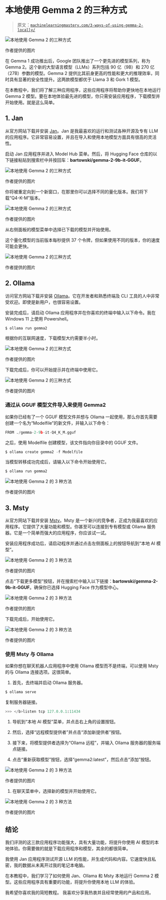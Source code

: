 # 本地使用 Gemma 2 的三种方式

> 原文：[`machinelearningmastery.com/3-ways-of-using-gemma-2-locally/`](https://machinelearningmastery.com/3-ways-of-using-gemma-2-locally/)

![本地使用 Gemma 2 的三种方式](img/dc201ce24fbf2415fcd6b8efaa23d8b9.png)

作者提供的图片

在 Gemma 1 成功推出后，Google 团队推出了一个更先进的模型系列，称为 Gemma 2。这个新的大型语言模型（LLMs）系列包括 90 亿（9B）和 270 亿（27B）参数的模型。Gemma 2 提供比其前身更高的性能和更大的推理效率，同时具有显著的安全性提升。这两款模型都优于 Llama 3 和 Gork 1 模型。

在本教程中，我们将了解三种应用程序，这些应用程序将帮助你更快地在本地运行 Gemma 2 模型。要在本地体验最先进的模型，你只需安装应用程序，下载模型并开始使用。就是这么简单。

## 1\. Jan

从官方网站下载并安装 [Jan](https://jan.ai/)。Jan 是我最喜欢的运行和测试各种开源及专有 LLM 的应用程序。它非常容易设置，并且在导入和使用本地模型方面具有很高的灵活性。

启动 Jan 应用程序并进入 Model Hub 菜单。然后，将 Hugging Face 仓库的以下链接粘贴到搜索栏中并按回车：**bartowski/gemma-2-9b-it-GGUF**。

![本地使用 Gemma 2 的三种方式](img/c045fd6057727f77d34b830d311e49d4.png)

作者提供的图片

你将被重定向到一个新窗口，在那里你可以选择不同的量化版本。我们将下载“Q4-K-M”版本。

![本地使用 Gemma 2 的三种方式](img/feecad737c904007ebe0ce768d31faab.png)

作者提供的图片

从右侧面板的模型菜单中选择已下载的模型并开始使用。

这个量化模型的当前版本每秒提供 37 个令牌，但如果使用不同的版本，你的速度可能会更快。

![本地使用 Gemma 2 的三种方式](img/381427dd20956e2f431dcf699c811325.png)

作者提供的图片

## 2\. Ollama

访问官方网站下载并安装 [Ollama](https://ollama.com/download)。它在开发者和熟悉终端及 CLI 工具的人中非常受欢迎。即使是新用户，也很容易设置。

安装完成后，请启动 Ollama 应用程序并在你喜欢的终端中输入以下命令。我在 Windows 11 上使用 Powershell。

```py
$ ollama run gemma2
```

根据你的互联网速度，下载模型大约需要半小时。

![本地使用 Gemma 2 的三种方式](img/90d90e4cc42e6e641be1ee8f86ef102d.png)

作者提供的图片

下载完成后，你可以开始提示并在终端中使用它。

![本地使用 Gemma 2 的三种方式](img/cb577dd2885bfbb57d95a15b4ce7a945.png)

作者提供的图片

### 通过从 GGUF 模型文件导入来使用 Gemma2

如果你已经有了一个 GGUF 模型文件并想与 Ollama 一起使用，那么你首先需要创建一个名为“Modelfile”的新文件，并输入以下命令：

```py
FROM ./gemma-2-9b-it-Q4_K_M.gguf
```

之后，使用 Modelfile 创建模型，该文件指向你目录中的 GGUF 文件。

```py
$ ollama create gemma2 -f Modelfile
```

当模型转移成功完成后，请输入以下命令开始使用它。

```py
$ ollama run gemma2
```

![本地使用 Gemma 2 的 3 种方法](img/09f32729029bc5a6271fb85a2e1a366c.png)

作者提供的图片

## 3\. Msty

从官方网站下载并安装 [Msty](https://msty.app/)。Msty 是一个新兴的竞争者，正成为我最喜欢的应用程序。它提供了大量功能和模型。你甚至可以连接到专有模型或 Ollama 服务器。它是一个简单而强大的应用程序，你应该试一试。

安装应用程序成功后，请启动程序并通过点击左侧面板上的按钮导航到“本地 AI 模型”。

![本地使用 Gemma 2 的 3 种方法](img/65b590dc4d6f53a22d6d6ed3309221f4.png)

作者提供的图片

点击“下载更多模型”按钮，并在搜索栏中输入以下链接：**bartowski/gemma-2-9b-it-GGUF**。确保你已选择 Hugging Face 作为模型中心。

![本地使用 Gemma 2 的 3 种方法](img/a3916fdae1506bc3d0579bd6f49f3fc5.png)

作者提供的图片

下载完成后，开始使用它。

![本地使用 Gemma 2 的 3 种方法](img/366b19acdb4f31ea717fac23260f2b66.png)

作者提供的图片

### 使用 Msty 与 Ollama

如果你想在聊天机器人应用程序中使用 Ollama 模型而不是终端，可以使用 Msty 的与 Ollama 连接选项。这很简单。

1.  首先，去终端并启动 Ollama 服务器。

```py
$ ollama serve
```

复制服务器链接。

```py
>>> </b>listen tcp 127.0.0.1:11434
```

1.  导航到“本地 AI 模型”菜单，并点击右上角的设置按钮。

1.  然后，选择“远程模型提供者”并点击“添加新提供者”按钮。

1.  接下来，将模型提供者选择为“Ollama 远程”，并输入 Ollama 服务器的服务端点链接。

1.  点击“重新获取模型”按钮，选择“gemma2:latest”，然后点击“添加”按钮。

![本地使用 Gemma 2 的 3 种方法](img/3de2e35d87ed8a7b7c1a1ef031eaac78.png)

作者提供的图片

1.  在聊天菜单中，选择新的模型并开始使用它。

![本地使用 Gemma 2 的 3 种方法](img/23a14432ea4ae3189717e92abefc426f.png)

作者提供的图片

## 结论

我们评测的这三款应用程序功能强大，具有大量功能，将提升你使用 AI 模型的本地体验。你需要做的就是下载应用程序和模型，其余的都很简单。

我使用 Jan 应用程序测试开源 LLM 的性能，并生成代码和内容。它速度快且私密，我的数据从未离开过我的笔记本电脑。

在本教程中，我们学习了如何使用 Jan、Ollama 和 Msty 本地运行 Gemma 2 模型。这些应用程序具有重要的功能，将提升你使用本地 LLM 的体验。

我希望你喜欢我的简短教程。 我喜欢分享我热衷并且经常使用的产品和应用。
